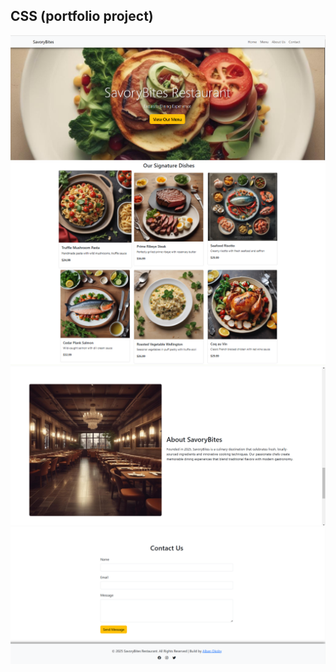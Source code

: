 ## CSS (portfolio project)
<img src="./screenshots/header.png" />

<img src="./screenshots/dishes.png" />

<img src="./screenshots/about.png" />

<img src="./screenshots/contactandfooter.png" />